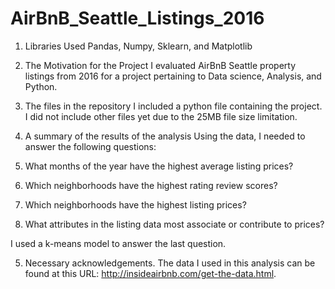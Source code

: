# AirBnB_Seattle_Listings_2016

1.	Libraries Used
Pandas, Numpy, Sklearn, and Matplotlib

2.	The Motivation for the Project
I evaluated AirBnB Seattle property listings from 2016 for a project pertaining to Data science, Analysis, and Python.

3.	The files in the repository
I included a python file containing the project. I did not include other files yet due to the 25MB file size limitation.

4.	A summary of the results of the analysis
Using the data, I needed to answer the following questions:

1. What months of the year have the highest average listing prices?
2. Which neighborhoods have the highest rating review scores?
3. Which neighborhoods have the highest listing prices?
4. What attributes in the listing data most associate or contribute to prices?

I used a k-means model to answer the last question.

5.	Necessary acknowledgements.
The data I used in this analysis can be found at this URL: http://insideairbnb.com/get-the-data.html.
